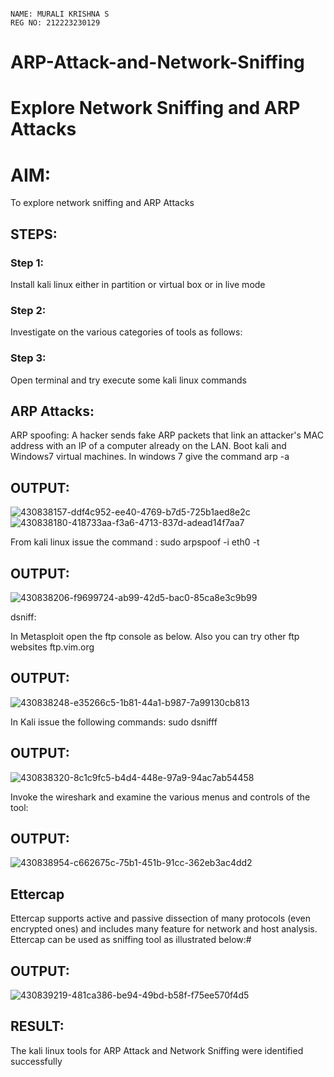 ```

NAME: MURALI KRISHNA S
REG NO: 212223230129

```

# ARP-Attack-and-Network-Sniffing
# Explore Network Sniffing and ARP Attacks

# AIM:

To explore network sniffing and ARP Attacks

## STEPS:

### Step 1:

Install kali linux either in partition or virtual box or in live mode

### Step 2:

Investigate on the various categories of tools as follows:


### Step 3:
Open terminal and try execute some kali linux commands

## ARP Attacks:  
ARP spoofing: A hacker sends fake ARP packets that link an attacker's MAC address with an IP of a computer already on the LAN. 
Boot kali and Windows7 virtual machines.
In windows 7 give the command arp -a
## OUTPUT:
![430838157-ddf4c952-ee40-4769-b7d5-725b1aed8e2c](https://github.com/user-attachments/assets/7466b792-eafc-41a5-b13a-9207531379c1)
![430838180-418733aa-f3a6-4713-837d-adead14f7aa7](https://github.com/user-attachments/assets/71b14661-2cb1-4288-8551-1b10d53c4427)


From kali linux issue the command :
sudo arpspoof -i eth0 -t <target system> <gateway>
## OUTPUT:
![430838206-f9699724-ab99-42d5-bac0-85ca8e3c9b99](https://github.com/user-attachments/assets/9e91b0ea-5dde-4d72-872a-c5a7218a76c3)


 dsniff:






In Metasploit open the ftp console as below. Also you can try other ftp websites ftp.vim.org
## OUTPUT:
![430838248-e35266c5-1b81-44a1-b987-7a99130cb813](https://github.com/user-attachments/assets/7a83aae5-3f91-40d4-aca6-04fadb254b2d)




In Kali issue the following commands:
sudo dsnifff
## OUTPUT:
![430838320-8c1c9fc5-b4d4-448e-97a9-94ac7ab54458](https://github.com/user-attachments/assets/0de33fdd-5fb5-4584-b07e-eb8b77799897)



Invoke the wireshark and examine the various menus  and controls of the tool:
## OUTPUT:
![430838954-c662675c-75b1-451b-91cc-362eb3ac4dd2](https://github.com/user-attachments/assets/55f3ae56-1a60-4f15-a726-963ce6429c6a)

## Ettercap
Ettercap supports active and passive dissection of many protocols (even encrypted ones) and includes many feature for network and host analysis. Ettercap can be used as sniffing tool as illustrated below:#

## OUTPUT:
![430839219-481ca386-be94-49bd-b58f-f75ee570f4d5](https://github.com/user-attachments/assets/b3497dea-1d73-4d74-8bed-da4cfa74b860)




## RESULT:
The kali linux tools for ARP Attack and Network Sniffing were identified successfully
